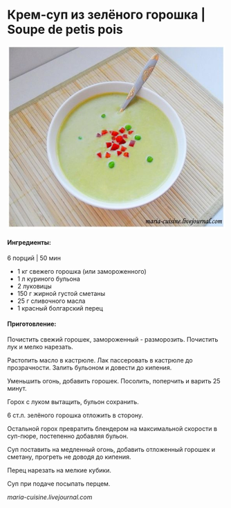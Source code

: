 # Крем-суп из зелёного горошка \| Soupe de petis pois

![&#x41A;&#x440;&#x435;&#x43C;-&#x441;&#x443;&#x43F; &#x438;&#x437; &#x437;&#x435;&#x43B;&#x451;&#x43D;&#x43E;&#x433;&#x43E; &#x433;&#x43E;&#x440;&#x43E;&#x448;&#x43A;&#x430; \| Soupe de petis pois](../pics/b59239124d29f474d0fe3bc1e913c1ef-1.jpg)

#### Ингредиенты:

6 порций \| 50 мин

* 1 кг свежего горошка \(или замороженного\)
* 1 л куриного бульона
* 2 луковицы
* 150 г жирной густой сметаны
* 25 г сливочного масла
* 1 красный болгарский перец

#### Приготовление:

Почистить свежий горошек, замороженный - разморозить. Почистить лук и мелко нарезать.

Растопить масло в кастрюле. Лак пассеровать в кастрюле до прозрачности. Залить бульоном и довести до кипения.

Уменьшить огонь, добавить горошек. Посолить, поперчить и варить 25 минут.

Горох с луком вытащить, бульон сохранить.

6 ст.л. зелёного горошка отложить в сторону.

Остальной горох превратить блендером на максимальной скорости в суп-пюре, постепенно добавляя бульон.

Суп поставить на медленный огонь, добавить отложенный горошек и сметану, прогреть не доводя до кипения.

Перец нарезать на мелкие кубики.

Суп при подаче посыпать перцем.

_maria-cuisine.livejournal.com_

